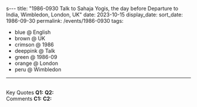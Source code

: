 s---
title: "1986-0930 Talk to Sahaja Yogis, the day before Departure to India, Wimbledon, London, UK"
date: 2023-10-15
display_date: 
sort_date: 1986-09-30
permalink: /events/1986-0930
tags:
  - blue @ English
  - brown @ UK
  - crimson @ 1986
  - deeppink @ Talk
  - green @ 1986-09
  - orange @ London
  - peru @ Wimbledon
---

<br>

<wave-list>
  <list-title color="DarkSeaGreen" width="55">Key Quotes</list-title>
  <list-item color="BlanchedAlmond" width="280"><b>Q1:</b> <i></i></list-item>
  <list-item color="Lavender" width="280"><b>Q2:</b> <i></i></list-item>
</wave-list>

<br>

<wave-list>
  <list-title color="DarkSeaGreen" width="55">Comments</list-title>
  <list-item color="BlanchedAlmond" width="280"><b>C1:</b> <i></i></list-item>
  <list-item color="Lavender" width="280"><b>C2:</b> <i></i></list-item>
</wave-list>